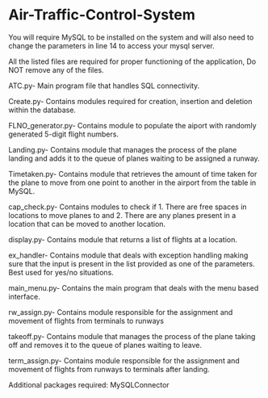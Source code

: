 # Air-Traffic-Control-System

You will require MySQL to be installed on the system and will also need to change the parameters in line 14 to access your mysql server.

All the listed files are required for proper functioning of the application, Do NOT remove any of the files.

ATC.py- Main program file that handles SQL connectivity.

Create.py- Contains modules required for creation, insertion and deletion within the database.

FLNO_generator.py- Contains module to populate the aiport with randomly generated 5-digit flight numbers.

Landing.py- Contains module that manages the process of the plane landing and adds it to the queue of planes waiting to be assigned a runway.

Timetaken.py- Contains module that retrieves the amount of time taken for the plane to move from one point to another in the airport from the table in MySQL.

cap_check.py- Contains modules to check if 1. There are free spaces in locations to move planes to and 2. There are any planes present in a location that can be moved to another location.

display.py- Contains module that returns a list of flights at a location.

ex_handler- Contains module that deals with exception handling making sure that the input is present in the list provided as one of the parameters. Best used for yes/no situations.

main_menu.py- Contains the main program that deals with the menu based interface.

rw_assign.py- Contains module responsible for the assignment and movement of flights from terminals to runways

takeoff.py- Contains module that manages the process of the plane taking off and removes it to the queue of planes waiting to leave.

term_assign.py- Contains module responsible for the assignment and movement of flights from runways to terminals after landing.


Additional packages required:
MySQLConnector
